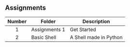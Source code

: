 ## Assignments

| Number | Folder                    | Description           |
| :----: | --------------------------| --------------------- |
|   1    | Assignments 1             | Get Started           |
|   2    | Basic Shell               | A Shell made in Python|
